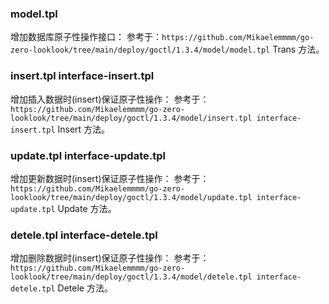 ### model.tpl
增加数据库原子性操作接口：
参考于：`https://github.com/Mikaelemmmm/go-zero-looklook/tree/main/deploy/goctl/1.3.4/model/model.tpl` Trans 方法。

### insert.tpl interface-insert.tpl
增加插入数据时(insert)保证原子性操作：
参考于：`https://github.com/Mikaelemmmm/go-zero-looklook/tree/main/deploy/goctl/1.3.4/model/insert.tpl interface-insert.tpl` Insert 方法。

### update.tpl interface-update.tpl
增加更新数据时(insert)保证原子性操作：
参考于：`https://github.com/Mikaelemmmm/go-zero-looklook/tree/main/deploy/goctl/1.3.4/model/update.tpl interface-update.tpl` Update 方法。

### detele.tpl interface-detele.tpl
增加删除数据时(insert)保证原子性操作：
参考于：`https://github.com/Mikaelemmmm/go-zero-looklook/tree/main/deploy/goctl/1.3.4/model/detele.tpl interface-detele.tpl` Detele 方法。
